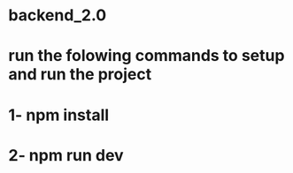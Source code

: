 # backend_2.0
# run the folowing commands to setup and run  the project
# 1- npm install 
# 2- npm run dev
